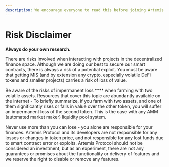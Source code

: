 ```yaml
---
description: We encourage everyone to read this before joining Artemis
---
```


# Risk Disclaimer

**Always do your own research.**

There are risks involved when interacting with projects in the decentralized finance space. Although we are doing our best to secure our smart contracts, there is always a risk of a potential exploit. You must be aware that getting MIS (and by extension any crypto, especially volatile DeFi tokens and smaller projects) carries a risk of loss of value.&#x20;

Be aware of the risks of impermanent loss **** when farming with two volatile assets. Resources that cover this topic are abundantly available on the internet - To briefly summarize, if you farm with two assets, and one of them significantly rises or falls in value over the other token, you will suffer an impermanent loss of the second token. This is the case with any AMM (automated market maker) liquidity pool system.&#x20;

Never use more than you can lose - you alone are responsible for your finances. Artemis Protocol and its developers are not responsible for any losses or changes in token price, and not responsible for any lost funds due to smart contract error or exploits. Artemis Protocol should not be considered an investment, but as an experiment, there are not any guarantees or promises about the functionality or delivery of features and we reserve the right to disable or remove any features.&#x20;
